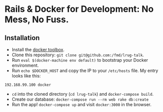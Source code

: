 # Rails & Docker for Development: No Mess, No Fuss.

## Installation

* Install the [docker toolbox](https://www.docker.com/products/docker-toolbox).
* Clone this repository: `git clone git@github.com:/fmd/lrug-talk`.
* Run `eval $(docker-machine env default)` to bootstrap your Docker environment.
* Run `echo $DOCKER_HOST` and copy the IP to your `/etc/hosts` file. My entry looks like this:

```
192.168.99.100 docker
```

* `cd` into the cloned directory (`cd lrug-talk`) and `docker-compose build`.
* Create our database: `docker-compose run --rm web rake db:create`
* Run the app! `docker-compose up` and visit `docker:3000` in the browser.